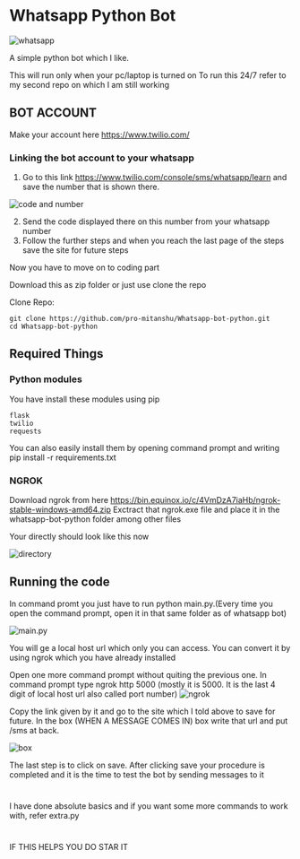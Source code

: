 # Whatsapp Python Bot
![whatsapp](https://twilio-cms-prod.s3.amazonaws.com/images/uDU_MWBJHg-z8j5Jzymi03iLb6dQC_iUsBF1qtRxPfzyPx.width-808.jpg)

A simple python bot which I like.

This will run only when your pc/laptop is turned on
To run this 24/7 refer to my second repo on which I am still working

## BOT ACCOUNT

Make your account here https://www.twilio.com/

### Linking the bot account to your whatsapp

1. Go to this link https://www.twilio.com/console/sms/whatsapp/learn and save the number that is shown there.

![code and number](https://i.ibb.co/VtwSPQq/first.png)

2. Send the code displayed there on this number from your whatsapp number 
3. Follow the further steps and when you reach the last page of the steps save the site for future steps

Now you have to move on to coding part



Download this as zip folder or just use clone the repo

Clone Repo:
```
git clone https://github.com/pro-mitanshu/Whatsapp-bot-python.git
cd Whatsapp-bot-python
````
## Required Things

### Python modules
You have install these modules using pip
```
flask
twilio
requests
```

You can also easily install them by opening command prompt and writing pip install -r requirements.txt

### NGROK
Download ngrok from here https://bin.equinox.io/c/4VmDzA7iaHb/ngrok-stable-windows-amd64.zip 
Exctract that ngrok.exe file and place it in the whatsapp-bot-python folder among other files

Your directly should look like this now

![directory](https://i.ibb.co/L14DSqC/dir.png)


## Running the code

In command promt you just have to run python main.py.(Every time you open the command prompt, open it in that same folder as of whatsapp bot)


![main.py](https://i.ibb.co/NFvjZ3t/black.png)

You will ge a local host url which only you can access.
You can convert it by using ngrok which you have already installed

Open one more command prompt without quiting the previous one.
In command prompt type ngrok http 5000 (mostly it is 5000. It is the last 4 digit of local host url also called port number)
![ngrok](https://i.ibb.co/nn48Fcq/ngrokf.jpg)

Copy the link given by it and go to the site which I told above to save for future.
In the box (WHEN A MESSAGE COMES IN) box write that url and put /sms at back.

![box](https://i.ibb.co/8mQRNRk/box.png)

The last step is to click on save.
After clicking save your procedure is completed and it is the time to test the bot by sending messages to it

# 
I have done absolute basics and if you want some more commands to work with, refer extra.py

#
IF THIS HELPS YOU DO STAR IT



